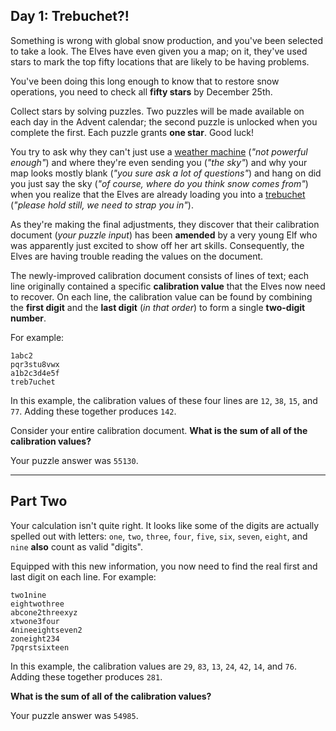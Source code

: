 ## Day 1: Trebuchet?!

Something is wrong with global snow production, and you've been selected to take 
a look. The Elves have even given you a map; on it, they've used stars to mark the 
top fifty locations that are likely to be having problems.

You've been doing this long enough to know that to restore snow operations, you need 
to check all **fifty stars** by December 25th.

Collect stars by solving puzzles. Two puzzles will be made available on each day in 
the Advent calendar; the second puzzle is unlocked when you complete the first. Each 
puzzle grants **one star**. Good luck!

You try to ask why they can't just use a [weather machine](https://adventofcode.com/2015/day/1) 
(_"not powerful enough"_) and where they're even sending you (_"the sky"_) and why your map 
looks mostly blank (_"you sure ask a lot of questions"_) and hang on did you just say the 
sky (_"of course, where do you think snow comes from"_) when you realize that the Elves are 
already loading you into a [trebuchet](https://en.wikipedia.org/wiki/Trebuchet) (_"please 
hold still, we need to strap you in"_).

As they're making the final adjustments, they discover that their calibration document 
(_your puzzle input_) has been **amended** by a very young Elf who was apparently just 
excited to show off her art skills. Consequently, the Elves are having trouble reading 
the values on the document.

The newly-improved calibration document consists of lines of text; each line originally 
contained a specific **calibration value** that the Elves now need to recover. On each line, 
the calibration value can be found by combining the **first digit** and the **last digit** 
(_in that order_) to form a single **two-digit number**.

For example:

```
1abc2
pqr3stu8vwx
a1b2c3d4e5f
treb7uchet
```

In this example, the calibration values of these four lines are `12`, `38`, `15`, and `77`. 
Adding these together produces `142`.

Consider your entire calibration document. **What is the sum of all of the calibration values?**

Your puzzle answer was `55130`.

---

## Part Two

Your calculation isn't quite right. It looks like some of the digits are actually spelled 
out with letters: `one`, `two`, `three`, `four`, `five`, `six`, `seven`, `eight`, and `nine` 
**also** count as valid "digits".

Equipped with this new information, you now need to find the real first and last digit on each line. For example:

```
two1nine
eightwothree
abcone2threexyz
xtwone3four
4nineeightseven2
zoneight234
7pqrstsixteen
```

In this example, the calibration values are `29`, `83`, `13`, `24`, `42`, `14`, and `76`. 
Adding these together produces `281`.

**What is the sum of all of the calibration values?**

Your puzzle answer was `54985`.
